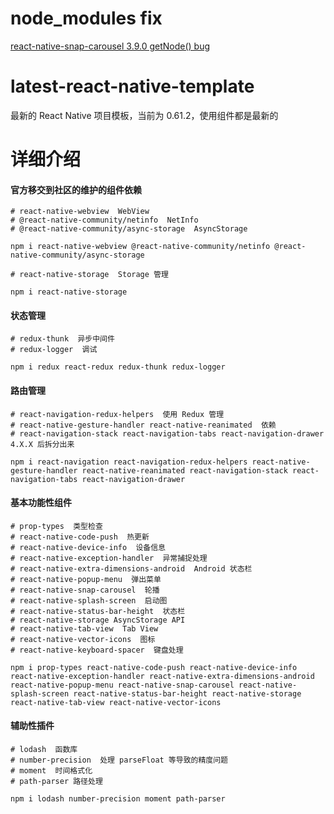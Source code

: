 # node_modules fix

[react-native-snap-carousel 3.9.0 getNode() bug](https://github.com/archriss/react-native-snap-carousel/issues/672)

# latest-react-native-template

最新的 React Native 项目模板，当前为 0.61.2，使用组件都是最新的

# 详细介绍

#### 官方移交到社区的维护的组件依赖

```shell
# react-native-webview  WebView
# @react-native-community/netinfo  NetInfo
# @react-native-community/async-storage  AsyncStorage

npm i react-native-webview @react-native-community/netinfo @react-native-community/async-storage

# react-native-storage  Storage 管理

npm i react-native-storage
```

#### 状态管理

```shell
# redux-thunk  异步中间件
# redux-logger  调试

npm i redux react-redux redux-thunk redux-logger
```

#### 路由管理

```shell
# react-navigation-redux-helpers  使用 Redux 管理
# react-native-gesture-handler react-native-reanimated  依赖
# react-navigation-stack react-navigation-tabs react-navigation-drawer  4.X.X 后拆分出来

npm i react-navigation react-navigation-redux-helpers react-native-gesture-handler react-native-reanimated react-navigation-stack react-navigation-tabs react-navigation-drawer
```

#### 基本功能性组件

```shell
# prop-types  类型检查
# react-native-code-push  热更新
# react-native-device-info  设备信息
# react-native-exception-handler  异常捕捉处理
# react-native-extra-dimensions-android  Android 状态栏
# react-native-popup-menu  弹出菜单
# react-native-snap-carousel  轮播
# react-native-splash-screen  启动图
# react-native-status-bar-height  状态栏
# react-native-storage AsyncStorage API
# react-native-tab-view  Tab View
# react-native-vector-icons  图标
# react-native-keyboard-spacer  键盘处理

npm i prop-types react-native-code-push react-native-device-info react-native-exception-handler react-native-extra-dimensions-android react-native-popup-menu react-native-snap-carousel react-native-splash-screen react-native-status-bar-height react-native-storage react-native-tab-view react-native-vector-icons
```

#### 辅助性插件

```shell
# lodash  函数库
# number-precision  处理 parseFloat 等导致的精度问题
# moment  时间格式化
# path-parser 路径处理

npm i lodash number-precision moment path-parser
```
